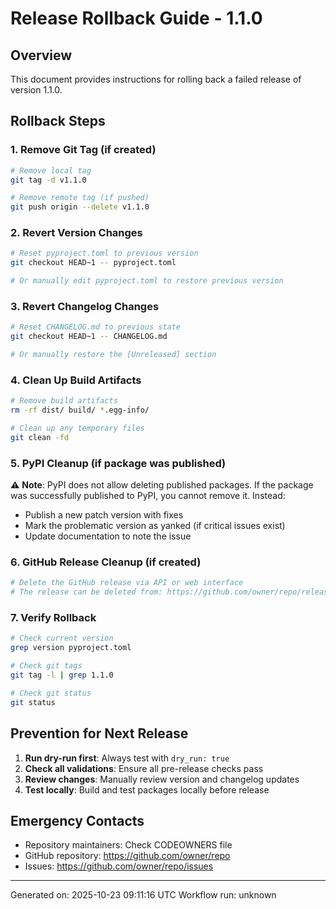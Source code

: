 # Release Rollback Guide - 1.1.0

## Overview
This document provides instructions for rolling back a failed release of version 1.1.0.

## Rollback Steps

### 1. Remove Git Tag (if created)
```bash
# Remove local tag
git tag -d v1.1.0

# Remove remote tag (if pushed)
git push origin --delete v1.1.0
```

### 2. Revert Version Changes
```bash
# Reset pyproject.toml to previous version
git checkout HEAD~1 -- pyproject.toml

# Or manually edit pyproject.toml to restore previous version
```

### 3. Revert Changelog Changes
```bash
# Reset CHANGELOG.md to previous state
git checkout HEAD~1 -- CHANGELOG.md

# Or manually restore the [Unreleased] section
```

### 4. Clean Up Build Artifacts
```bash
# Remove build artifacts
rm -rf dist/ build/ *.egg-info/

# Clean up any temporary files
git clean -fd
```

### 5. PyPI Cleanup (if package was published)
⚠️ **Note**: PyPI does not allow deleting published packages. If the package was successfully published to PyPI, you cannot remove it. Instead:

- Publish a new patch version with fixes
- Mark the problematic version as yanked (if critical issues exist)
- Update documentation to note the issue

### 6. GitHub Release Cleanup (if created)
```bash
# Delete the GitHub release via API or web interface
# The release can be deleted from: https://github.com/owner/repo/releases
```

### 7. Verify Rollback
```bash
# Check current version
grep version pyproject.toml

# Check git tags
git tag -l | grep 1.1.0

# Check git status
git status
```

## Prevention for Next Release

1. **Run dry-run first**: Always test with `dry_run: true`
2. **Check all validations**: Ensure all pre-release checks pass
3. **Review changes**: Manually review version and changelog updates
4. **Test locally**: Build and test packages locally before release

## Emergency Contacts

- Repository maintainers: Check CODEOWNERS file
- GitHub repository: https://github.com/owner/repo
- Issues: https://github.com/owner/repo/issues

---
Generated on: 2025-10-23 09:11:16 UTC
Workflow run: unknown
